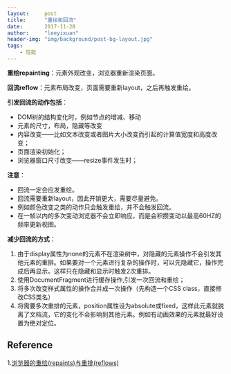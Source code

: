 ```yaml
---
layout:     post
title:      "重绘和回流"
date:       2017-11-28
author:     "leeyixuan"
header-img: "img/background/post-bg-layout.jpg"
tags:
    - 性能
---
```





**重绘repainting**：元素外观改变，浏览器重新渲染页面。


**回流reflow**：元素布局改变，页面需要重新layout，之后再触发重绘。   

**引发回流的动作包括**：
- DOM树的结构变化时，例如节点的增减、移动
- 元素的尺寸，布局，隐藏等改变
- 内容改变——比如文本改变或者图片大小改变而引起的计算值宽度和高度改变；
- 页面渲染初始化；
- 浏览器窗口尺寸改变——resize事件发生时；


**注意**：
- 回流一定会应发重绘。
- 回流需要重新layout，因此开销更大，需要尽量避免。
- 例如颜色改变之类的动作只会触发重绘，并不会触发回流。
- 在一帧以内的多次变动浏览器不会立即响应，而是会积攒变动以最高60HZ的频率更新视图。


**减少回流的方式**：
1. 由于display属性为none的元素不在渲染树中，对隐藏的元素操作不会引发其他元素的重排。如果要对一个元素进行复杂的操作时，可以先隐藏它，操作完成后再显示。这样只在隐藏和显示时触发2次重排。
2. 使用DocumentFragment进行缓存操作,引发一次回流和重绘；
3. 将多次改变样式属性的操作合并成一次操作（先构造一个CSS class，直接修改CSS类名）
4. 将需要多次重排的元素，position属性设为absolute或fixed，这样此元素就脱离了文档流，它的变化不会影响到其他元素。例如有动画效果的元素就最好设置为绝对定位。


## Reference
1.[浏览器的重绘(repaints)与重排(reflows)](http://www.css88.com/archives/4991)